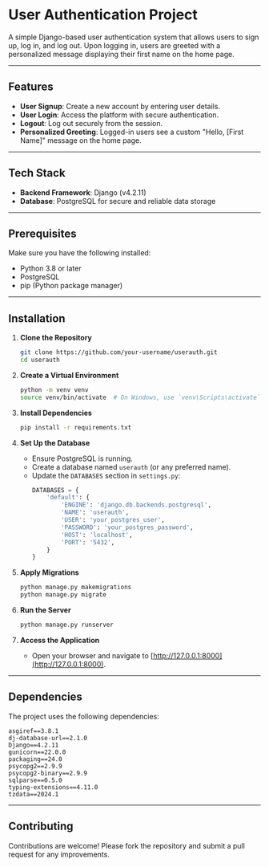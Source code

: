 
# User Authentication Project

A simple Django-based user authentication system that allows users to sign up, log in, and log out. Upon logging in, users are greeted with a personalized message displaying their first name on the home page.

---

## Features

- **User Signup**: Create a new account by entering user details.
- **User Login**: Access the platform with secure authentication.
- **Logout**: Log out securely from the session.
- **Personalized Greeting**: Logged-in users see a custom "Hello, [First Name]" message on the home page.

---

## Tech Stack

- **Backend Framework**: Django (v4.2.11)
- **Database**: PostgreSQL for secure and reliable data storage

---

## Prerequisites

Make sure you have the following installed:

- Python 3.8 or later
- PostgreSQL
- pip (Python package manager)

---

## Installation

1. **Clone the Repository**
   ```bash
   git clone https://github.com/your-username/userauth.git
   cd userauth
   ```

2. **Create a Virtual Environment**
   ```bash
   python -m venv venv
   source venv/bin/activate  # On Windows, use `venv\Scripts\activate`
   ```

3. **Install Dependencies**
   ```bash
   pip install -r requirements.txt
   ```

4. **Set Up the Database**
   - Ensure PostgreSQL is running.
   - Create a database named `userauth` (or any preferred name).
   - Update the `DATABASES` section in `settings.py`:
     ```python
     DATABASES = {
         'default': {
             'ENGINE': 'django.db.backends.postgresql',
             'NAME': 'userauth',
             'USER': 'your_postgres_user',
             'PASSWORD': 'your_postgres_password',
             'HOST': 'localhost',
             'PORT': '5432',
         }
     }
     ```

5. **Apply Migrations**
   ```bash
   python manage.py makemigrations
   python manage.py migrate
   ```

6. **Run the Server**
   ```bash
   python manage.py runserver
   ```

7. **Access the Application**
   - Open your browser and navigate to [http://127.0.0.1:8000](http://127.0.0.1:8000).

---

## Dependencies

The project uses the following dependencies:

```
asgiref==3.8.1
dj-database-url==2.1.0
Django==4.2.11
gunicorn==22.0.0
packaging==24.0
psycopg2==2.9.9
psycopg2-binary==2.9.9
sqlparse==0.5.0
typing-extensions==4.11.0
tzdata==2024.1
```

---


## Contributing

Contributions are welcome! Please fork the repository and submit a pull request for any improvements.


